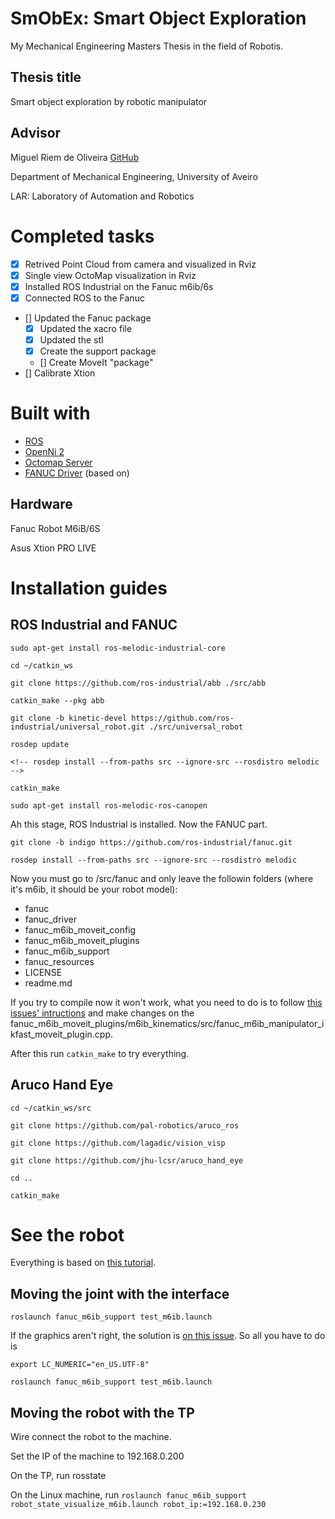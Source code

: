 # SmObEx: Smart Object Exploration

My Mechanical Engineering Masters Thesis in the field of Robotis.

## Thesis title

Smart object exploration by robotic manipulator

## Advisor

Miguel Riem de Oliveira [GitHub](https://github.com/miguelriemoliveira/)

Department of Mechanical Engineering, University of Aveiro

LAR: Laboratory of Automation and Robotics

# Completed tasks

- [x] Retrived Point Cloud from camera and visualized in Rviz
- [x] Single view OctoMap visualization in Rviz
- [x] Installed ROS Industrial on the Fanuc m6ib/6s
- [x] Connected ROS to the Fanuc
- [] Updated the Fanuc package
     - [x] Updated the xacro file
     - [x] Updated the stl 
     - [x] Create the support package 
     - [] Create MoveIt "package"
- [] Calibrate Xtion

# Built with

- [ROS](http://www.ros.org/)
- [OpenNi 2](http://wiki.ros.org/openni2_launch/)
- [Octomap Server](http://wiki.ros.org/octomap_server)
- [FANUC Driver](http://wiki.ros.org/fanuc) (based on)

## Hardware

Fanuc Robot M6iB/6S

Asus Xtion PRO LIVE

# Installation guides

## ROS Industrial and FANUC

```
sudo apt-get install ros-melodic-industrial-core

cd ~/catkin_ws

git clone https://github.com/ros-industrial/abb ./src/abb

catkin_make --pkg abb

git clone -b kinetic-devel https://github.com/ros-industrial/universal_robot.git ./src/universal_robot

rosdep update

<!-- rosdep install --from-paths src --ignore-src --rosdistro melodic -->

catkin_make

sudo apt-get install ros-melodic-ros-canopen
```

Ah this stage, ROS Industrial is installed. Now the FANUC part.

```
git clone -b indigo https://github.com/ros-industrial/fanuc.git

rosdep install --from-paths src --ignore-src --rosdistro melodic
```

Now you must go to /src/fanuc and only leave the followin folders (where it's m6ib, it should be your robot model):

- fanuc
- fanuc_driver
- fanuc_m6ib_moveit_config
- fanuc_m6ib_moveit_plugins
- fanuc_m6ib_support
- fanuc_resources
- LICENSE
- readme.md

If you try to compile now it won't work, what you need to do is to follow [this issues' intructions](https://github.com/ros-industrial/fanuc/issues/241) and make changes on the fanuc_m6ib_moveit_plugins/m6ib_kinematics/src/fanuc_m6ib_manipulator_ikfast_moveit_plugin.cpp.

After this run ```catkin_make``` to try everything.

## Aruco Hand Eye

```
cd ~/catkin_ws/src

git clone https://github.com/pal-robotics/aruco_ros

git clone https://github.com/lagadic/vision_visp

git clone https://github.com/jhu-lcsr/aruco_hand_eye

cd ..

catkin_make
```

# See the robot

Everything is based on [this tutorial](http://wiki.ros.org/fanuc/Tutorials/Running).

## Moving the joint with the interface

```
roslaunch fanuc_m6ib_support test_m6ib.launch
```

If the graphics aren't right, the solution is [on this issue](https://github.com/ros-visualization/rviz/issues/1249#issuecomment-403351217). So all you have to do is

```
export LC_NUMERIC="en_US.UTF-8"

roslaunch fanuc_m6ib_support test_m6ib.launch
```
## Moving the robot with the TP

Wire connect the robot to the machine.

Set the IP of the machine to 192.168.0.200

On the TP, run rosstate

On the Linux machine, run ```roslaunch fanuc_m6ib_support robot_state_visualize_m6ib.launch robot_ip:=192.168.0.230```